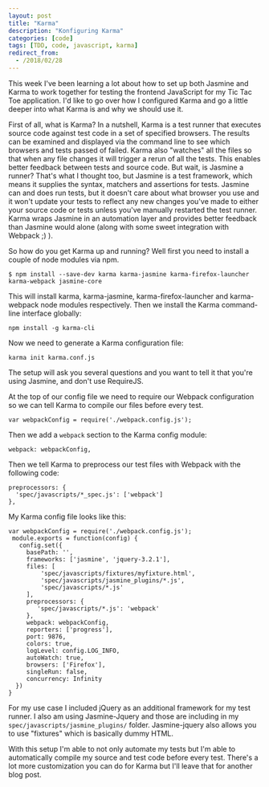 ```yaml
---
layout: post
title: "Karma"
description: "Konfiguring Karma"
categories: [code]
tags: [TDD, code, javascript, karma]
redirect_from:
  - /2018/02/28
---
```

This week I've been learning a lot about how to set up both Jasmine and Karma to work together for testing the frontend JavaScript for my Tic Tac Toe application. I'd like to go over how I configured Karma and go a little deeper into what Karma is and why we should use it.

First of all, what is Karma? In a nutshell, Karma is a test runner that executes source code against test code in a set of specified browsers. The results can be examined and displayed via the command line to see which browsers and tests passed of failed. Karma also "watches" all the files so that when any file changes it will trigger a rerun of all the tests. This enables better feedback between tests and source code. But wait, is Jasmine a runner? That's what I thought too, but Jasmine is a test framework, which means it supplies the syntax, matchers and assertions for tests. Jasmine can and does run tests, but it doesn't care about what browser you use and it won't update your tests to reflect any new changes you've made to either your source code or tests unless you've manually restarted the test runner. Karma wraps Jasmine in an automation layer and provides better feedback than Jasmine would alone (along with some sweet integration with Webpack ;) ).

So how do you get Karma up and running? Well first you need to install a couple of node modules via npm.

```
$ npm install --save-dev karma karma-jasmine karma-firefox-launcher karma-webpack jasmine-core
```
This will install karma, karma-jasmine, karma-firefox-launcher and karma-webpack node modules respectively. Then we install the Karma command-line interface globally:
```
npm install -g karma-cli
```
Now we need to generate a Karma configuration file:
```
karma init karma.conf.js
```
The setup will ask you several questions and you want to tell it that you're using Jasmine, and don't use RequireJS.

At the top of our config file we need to require our Webpack configuration so we can tell Karma to compile our files before every test.
```
var webpackConfig = require('./webpack.config.js');
```
Then we add a ```webpack``` section to the Karma config module:
```
webpack: webpackConfig,
```
Then we tell Karma to preprocess our test files with Webpack with the following code:
```
preprocessors: {
  'spec/javascripts/*_spec.js': ['webpack']
},
```
My Karma config file looks like this:
```
var webpackConfig = require('./webpack.config.js');
 module.exports = function(config) {
   config.set({
     basePath: '',
     frameworks: ['jasmine', 'jquery-3.2.1'],
     files: [
         'spec/javascripts/fixtures/myfixture.html',
         'spec/javascripts/jasmine_plugins/*.js',
         'spec/javascripts/*.js'
     ],
     preprocessors: {
        'spec/javascripts/*.js': 'webpack'
     },
     webpack: webpackConfig,
     reporters: ['progress'],
     port: 9876,
     colors: true,
     logLevel: config.LOG_INFO,
     autoWatch: true,
     browsers: ['Firefox'],
     singleRun: false,
     concurrency: Infinity
  })
}
```
For my use case I included jQuery as an additional framework for my test runner. I also am using Jasmine-Jquery and those are including in my ```spec/javascripts/jasmine_plugins/``` folder. Jasmine-jquery also allows you to use "fixtures" which is basically dummy HTML.  

With this setup I'm able to not only automate my tests but I'm able to automatically compile my source and test code before every test. There's a lot more customization you can do for Karma but I'll leave that for another blog post.

